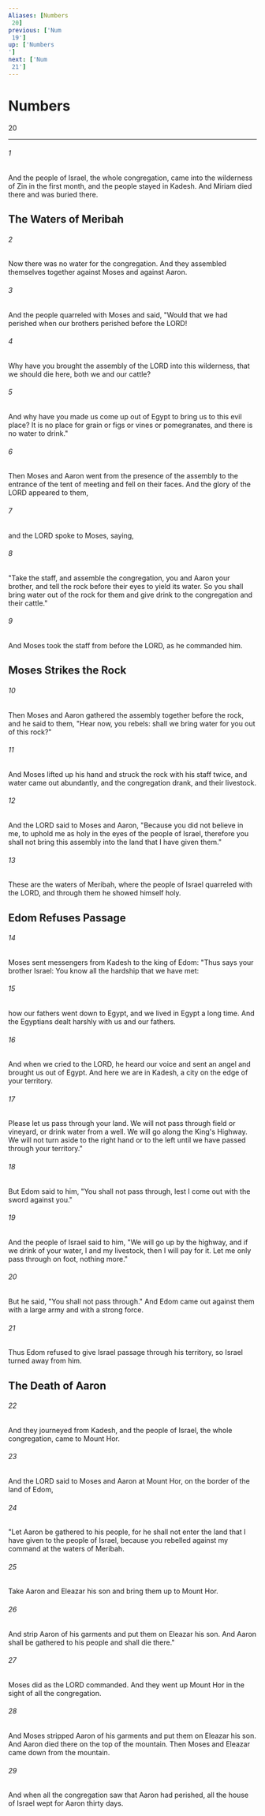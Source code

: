 ```yaml
---
Aliases: [Numbers 20]
previous: ['Num 19']
up: ['Numbers']
next: ['Num 21']
---
```

# Numbers 20

***
 

###### 1 
And the people of Israel, the whole congregation, came into the wilderness of Zin in the first month, and the people stayed in Kadesh. And Miriam died there and was buried there.  ## The Waters of Meribah  

###### 2 
Now there was no water for the congregation. And they assembled themselves together against Moses and against Aaron.  

###### 3 
And the people quarreled with Moses and said, "Would that we had perished when our brothers perished before the LORD!  

###### 4 
Why have you brought the assembly of the LORD into this wilderness, that we should die here, both we and our cattle?  

###### 5 
And why have you made us come up out of Egypt to bring us to this evil place? It is no place for grain or figs or vines or pomegranates, and there is no water to drink."  

###### 6 
Then Moses and Aaron went from the presence of the assembly to the entrance of the tent of meeting and fell on their faces. And the glory of the LORD appeared to them,  

###### 7 
and the LORD spoke to Moses, saying,  

###### 8 
"Take the staff, and assemble the congregation, you and Aaron your brother, and tell the rock before their eyes to yield its water. So you shall bring water out of the rock for them and give drink to the congregation and their cattle."  

###### 9 
And Moses took the staff from before the LORD, as he commanded him.  ## Moses Strikes the Rock  

###### 10 
Then Moses and Aaron gathered the assembly together before the rock, and he said to them, "Hear now, you rebels: shall we bring water for you out of this rock?"  

###### 11 
And Moses lifted up his hand and struck the rock with his staff twice, and water came out abundantly, and the congregation drank, and their livestock.  

###### 12 
And the LORD said to Moses and Aaron, "Because you did not believe in me, to uphold me as holy in the eyes of the people of Israel, therefore you shall not bring this assembly into the land that I have given them."  

###### 13 
These are the waters of Meribah, where the people of Israel quarreled with the LORD, and through them he showed himself holy.  ## Edom Refuses Passage  

###### 14 
Moses sent messengers from Kadesh to the king of Edom: "Thus says your brother Israel: You know all the hardship that we have met:  

###### 15 
how our fathers went down to Egypt, and we lived in Egypt a long time. And the Egyptians dealt harshly with us and our fathers.  

###### 16 
And when we cried to the LORD, he heard our voice and sent an angel and brought us out of Egypt. And here we are in Kadesh, a city on the edge of your territory.  

###### 17 
Please let us pass through your land. We will not pass through field or vineyard, or drink water from a well. We will go along the King's Highway. We will not turn aside to the right hand or to the left until we have passed through your territory."  

###### 18 
But Edom said to him, "You shall not pass through, lest I come out with the sword against you."  

###### 19 
And the people of Israel said to him, "We will go up by the highway, and if we drink of your water, I and my livestock, then I will pay for it. Let me only pass through on foot, nothing more."  

###### 20 
But he said, "You shall not pass through." And Edom came out against them with a large army and with a strong force.  

###### 21 
Thus Edom refused to give Israel passage through his territory, so Israel turned away from him.  ## The Death of Aaron  

###### 22 
And they journeyed from Kadesh, and the people of Israel, the whole congregation, came to Mount Hor.  

###### 23 
And the LORD said to Moses and Aaron at Mount Hor, on the border of the land of Edom,  

###### 24 
"Let Aaron be gathered to his people, for he shall not enter the land that I have given to the people of Israel, because you rebelled against my command at the waters of Meribah.  

###### 25 
Take Aaron and Eleazar his son and bring them up to Mount Hor.  

###### 26 
And strip Aaron of his garments and put them on Eleazar his son. And Aaron shall be gathered to his people and shall die there."  

###### 27 
Moses did as the LORD commanded. And they went up Mount Hor in the sight of all the congregation.  

###### 28 
And Moses stripped Aaron of his garments and put them on Eleazar his son. And Aaron died there on the top of the mountain. Then Moses and Eleazar came down from the mountain.  

###### 29 
And when all the congregation saw that Aaron had perished, all the house of Israel wept for Aaron thirty days.
